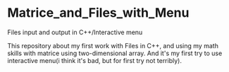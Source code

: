 # Matrice_and_Files_with_Menu
Files input and output in C++/Interactive menu

This repository about my first work with Files in C++, and using my math skills with matrice using two-dimensional array. And it's my first try to use interactive menu(i think it's bad, but for first try not terribly). 
